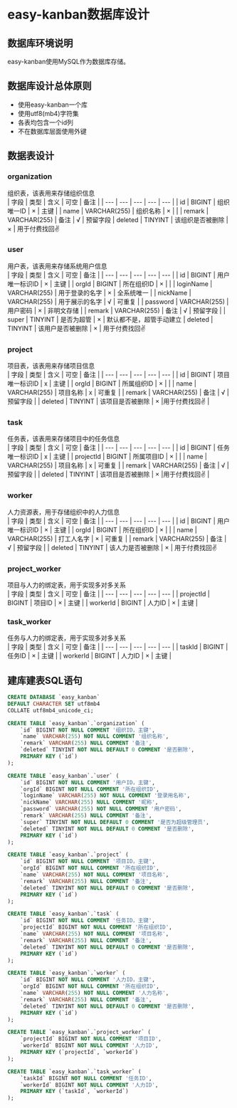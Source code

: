 # easy-kanban数据库设计

## 数据库环境说明

easy-kanban使用MySQL作为数据库存储。

## 数据库设计总体原则

- 使用easy-kanban一个库
- 使用utf8(mb4)字符集
- 各表均包含一个id列
- 不在数据库层面使用外键

## 数据表设计

### organization
组织表，该表用来存储组织信息  
| 字段 | 类型 | 含义 | 可空 | 备注 |
| --- | --- | --- | --- | --- |
| id | BIGINT | 组织唯一ID | × | 主键 |
| name | VARCHAR(255) | 组织名称 | × | |
| remark | VARCHAR(255) | 备注 | √ | 预留字段
| deleted | TINYINT | 该组织是否被删除 | × | 用于付费找回✌

### user
用户表，该表用来存储系统用户信息  
| 字段 | 类型 | 含义 | 可空 | 备注 |
| --- | --- | --- | --- | --- |
| id | BIGINT | 用户唯一标识ID | × | 主键 |
| orgId | BIGINT | 所在组织ID | × | |
| loginName | VARCHAR(255) | 用于登录的名字 | × | 全系统唯一 |
| nickName | VARCHAR(255) | 用于展示的名字 | √ | 可重复 |
| password | VARCHAR(255) | 用户密码 | × | 非明文存储 |
| remark | VARCHAR(255) | 备注 | √ | 预留字段 |
| super | TINYINT | 是否为超管 | × | 默认都不是，超管手动建立
| deleted | TINYINT | 该用户是否被删除 | × | 用于付费找回✌

### project
项目表，该表用来存储项目信息  
| 字段 | 类型 | 含义 | 可空 | 备注 |
| --- | --- | --- | --- | --- |
| id | BIGINT | 项目唯一标识ID | x | 主键 |
| orgId | BIGINT | 所属组织ID | × | |
| name | VARCHAR(255) | 项目名称 | x | 可重复 |
| remark | VARCHAR(255) | 备注 | √ | 预留字段 |
| deleted | TINYINT | 该项目是否被删除 | × |用于付费找回✌ |

### task
任务表，该表用来存储项目中的任务信息  
| 字段 | 类型 | 含义 | 可空 | 备注 |
| --- | --- | --- | --- | --- |
| id | BIGINT | 任务唯一标识ID | x | 主键 |
| projectId | BIGINT | 所属项目ID | × | |
| name | VARCHAR(255) | 项目名称 | x | 可重复 |
| remark | VARCHAR(255) | 备注 | √ | 预留字段 |
| deleted | TINYINT | 该项目是否被删除 | × |用于付费找回✌ |

### worker
人力资源表，用于存储组织中的人力信息  
| 字段 | 类型 | 含义 | 可空 | 备注 |
| --- | --- | --- | --- | --- |
| id | BIGINT | 用户唯一标识ID | × | 主键 |
| orgId | BIGINT | 所在组织ID | × | |
| name | VARCHAR(255) | 打工人名字 | × | 可重复 |
| remark | VARCHAR(255) | 备注 | √ | 预留字段 |
| deleted | TINYINT | 该人力是否被删除 | × | 用于付费找回✌

### project_worker
项目与人力的绑定表，用于实现多对多关系  
| 字段 | 类型 | 含义 | 可空 | 备注 |
| --- | --- | --- | --- | --- |
| projectId | BIGINT | 项目ID | × | 主键 |
| workerId | BIGINT | 人力ID | × | 主键 |

### task_worker
任务与人力的绑定表，用于实现多对多关系  
| 字段 | 类型 | 含义 | 可空 | 备注 |
| --- | --- | --- | --- | --- |
| taskId | BIGINT | 任务ID | × | 主键 |
| workerId | BIGINT | 人力ID | × | 主键 |

## 建库建表SQL语句

``` SQL
CREATE DATABASE `easy_kanban` 
DEFAULT CHARACTER SET utf8mb4 
COLLATE utf8mb4_unicode_ci;

CREATE TABLE `easy_kanban`.`organization` (
    `id` BIGINT NOT NULL COMMENT '组织ID，主键',
    `name` VARCHAR(255) NOT NULL COMMENT '组织名称',
    `remark` VARCHAR(255) NULL COMMENT '备注',
    `deleted` TINYINT NOT NULL DEFAULT 0 COMMENT '是否删除',
    PRIMARY KEY (`id`)
);

CREATE TABLE `easy_kanban`.`user` (
    `id` BIGINT NOT NULL COMMENT '用户ID，主键',
    `orgId` BIGINT NOT NULL COMMENT '所在组织ID',
    `loginName` VARCHAR(255) NOT NULL COMMENT '登录用名称',
    `nickName` VARCHAR(255) NULL COMMENT '昵称',
    `password` VARCHAR(255) NOT NULL COMMENT '用户密码',
    `remark` VARCHAR(255) NULL COMMENT '备注',
    `super` TINYINT NOT NULL DEFAULT 0 COMMENT '是否为超级管理员',
    `deleted` TINYINT NOT NULL DEFAULT 0 COMMENT '是否删除',
    PRIMARY KEY (`id`)
);

CREATE TABLE `easy_kanban`.`project` (
    `id` BIGINT NOT NULL COMMENT '项目ID，主键',
    `orgId` BIGINT NOT NULL COMMENT '所在组织ID',
    `name` VARCHAR(255) NOT NULL COMMENT '项目名称',
    `remark` VARCHAR(255) NULL COMMENT '备注',
    `deleted` TINYINT NOT NULL DEFAULT 0 COMMENT '是否删除',
    PRIMARY KEY (`id`)
);

CREATE TABLE `easy_kanban`.`task` (
    `id` BIGINT NOT NULL COMMENT '任务ID，主键',
    `projectId` BIGINT NOT NULL COMMENT '所在组织ID',
    `name` VARCHAR(255) NOT NULL COMMENT '项目名称',
    `remark` VARCHAR(255) NULL COMMENT '备注',
    `deleted` TINYINT NOT NULL DEFAULT 0 COMMENT '是否删除',
    PRIMARY KEY (`id`)
);

CREATE TABLE `easy_kanban`.`worker` (
    `id` BIGINT NOT NULL COMMENT '人力ID，主键',
    `orgId` BIGINT NOT NULL COMMENT '所在组织ID',
    `name` VARCHAR(255) NOT NULL COMMENT '人力名称',
    `remark` VARCHAR(255) NULL COMMENT '备注',
    `deleted` TINYINT NOT NULL DEFAULT 0 COMMENT '是否删除',
    PRIMARY KEY (`id`)
);

CREATE TABLE `easy_kanban`.`project_worker` (
    `projectId` BIGINT NOT NULL COMMENT '项目ID',
    `workerId` BIGINT NOT NULL COMMENT '人力ID',
    PRIMARY KEY (`projectId`, `workerId`)
);

CREATE TABLE `easy_kanban`.`task_worker` (
    `taskId` BIGINT NOT NULL COMMENT '任务ID',
    `workerId` BIGINT NOT NULL COMMENT '人力ID',
    PRIMARY KEY (`taskId`, `workerId`)
);
```
